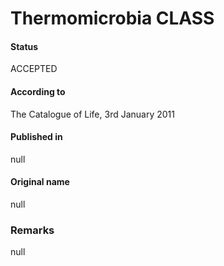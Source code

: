 Thermomicrobia CLASS
=======

#### Status
ACCEPTED

#### According to
The Catalogue of Life, 3rd January 2011

#### Published in
null

#### Original name
null

### Remarks
null
